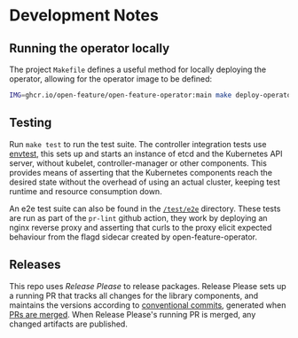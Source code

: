 # Development Notes

## Running the operator locally

The project `Makefile` defines a useful method for locally deploying the operator, allowing for the operator image to be defined:
```sh
IMG=ghcr.io/open-feature/open-feature-operator:main make deploy-operator
```

## Testing

Run `make test` to run the test suite. The controller integration tests use [envtest](https://book.kubebuilder.io/reference/envtest.html), this sets up and starts an instance of etcd and the Kubernetes API server, without kubelet, controller-manager or other components.
This provides means of asserting that the Kubernetes components reach the desired state without the overhead of using an actual cluster, keeping
test runtime and resource consumption down.

An e2e test suite can also be found in the [`/test/e2e`](../test/e2e/DEVELOPER.md) directory. These tests are run as part of the `pr-lint` github action, they work by deploying an nginx reverse proxy and asserting that curls to the proxy elicit expected behaviour from the flagd sidecar created by open-feature-operator.

## Releases

This repo uses _Release Please_ to release packages. Release Please sets up a running PR that tracks all changes for the library components, and maintains the versions according to [conventional commits](https://www.conventionalcommits.org/en/v1.0.0/), generated when [PRs are merged](https://github.com/amannn/action-semantic-pull-request). When Release Please's running PR is merged, any changed artifacts are published.

